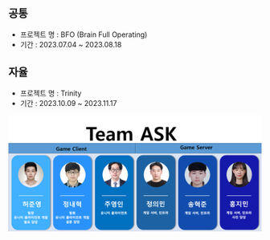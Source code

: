 ## 공통

- 프로젝트 명 : BFO (Brain Full Operating)
- 기간 : 2023.07.04 ~ 2023.08.18


## 자율

- 프로젝트 명 : Trinity
- 기간 : 2023.10.09 ~ 2023.11.17

![팀원소개.png](https://github.com/Team-ASK/.github/blob/main/profile/img/teamask_teammate.png)
